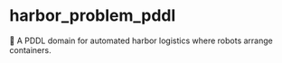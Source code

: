 # harbor_problem_pddl
🤖 A PDDL domain for automated harbor logistics where robots arrange containers.
